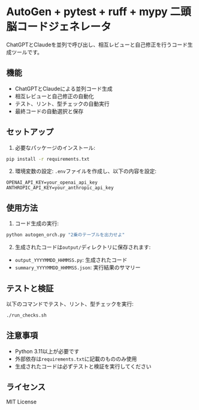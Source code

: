 # AutoGen + pytest + ruff + mypy 二頭脳コードジェネレータ

ChatGPTとClaudeを並列で呼び出し、相互レビューと自己修正を行うコード生成ツールです。

## 機能

- ChatGPTとClaudeによる並列コード生成
- 相互レビューと自己修正の自動化
- テスト、リント、型チェックの自動実行
- 最終コードの自動選択と保存

## セットアップ

1. 必要なパッケージのインストール:
```bash
pip install -r requirements.txt
```

2. 環境変数の設定:
`.env`ファイルを作成し、以下の内容を設定:
```
OPENAI_API_KEY=your_openai_api_key
ANTHROPIC_API_KEY=your_anthropic_api_key
```

## 使用方法

1. コード生成の実行:
```bash
python autogen_orch.py "2乗のテーブルを出力せよ"
```

2. 生成されたコードは`output/`ディレクトリに保存されます:
- `output_YYYYMMDD_HHMMSS.py`: 生成されたコード
- `summary_YYYYMMDD_HHMMSS.json`: 実行結果のサマリー

## テストと検証

以下のコマンドでテスト、リント、型チェックを実行:
```bash
./run_checks.sh
```

## 注意事項

- Python 3.11以上が必要です
- 外部依存は`requirements.txt`に記載のもののみ使用
- 生成されたコードは必ずテストと検証を実行してください

## ライセンス

MIT License 